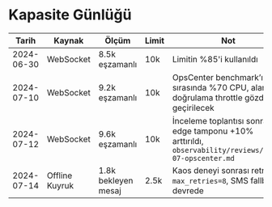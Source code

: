 # Kapasite Günlüğü

| Tarih | Kaynak | Ölçüm | Limit | Not |
| --- | --- | --- | --- | --- |
| 2024-06-30 | WebSocket | 8.5k eşzamanlı | 10k | Limitin %85'i kullanıldı |
| 2024-07-10 | WebSocket | 9.2k eşzamanlı | 10k | OpsCenter benchmark’ı sırasında %70 CPU, alarm doğrulama throttle gözden geçirilecek |
| 2024-07-12 | WebSocket | 9.6k eşzamanlı | 10k | İnceleme toplantısı sonrası edge tamponu +10% arttırıldı, `observability/reviews/2024-07-opscenter.md` |
| 2024-07-14 | Offline Kuyruk | 1.8k bekleyen mesaj | 2.5k | Kaos deneyi sonrası retry `max_retries=8`, SMS fallback devrede |
